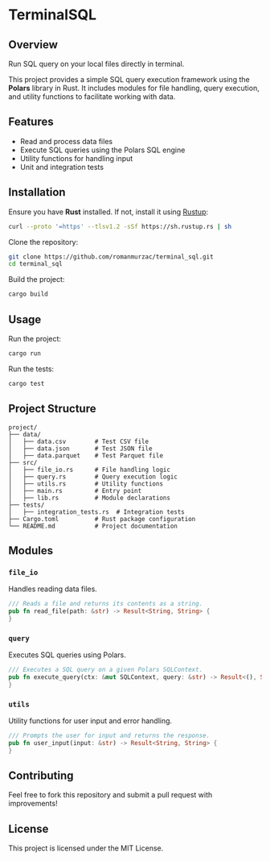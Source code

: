 # TerminalSQL

## Overview
Run SQL query on your local files directly in terminal.

This project provides a simple SQL query execution framework using the **Polars** library in Rust. It includes modules for file handling, query execution, and utility functions to facilitate working with data.

## Features
- Read and process data files
- Execute SQL queries using the Polars SQL engine
- Utility functions for handling input
- Unit and integration tests

## Installation
Ensure you have **Rust** installed. If not, install it using [Rustup](https://rustup.rs/):
```sh
curl --proto '=https' --tlsv1.2 -sSf https://sh.rustup.rs | sh
```

Clone the repository:
```sh
git clone https://github.com/romanmurzac/terminal_sql.git
cd terminal_sql
```

Build the project:
```sh
cargo build
```

## Usage
Run the project:
```sh
cargo run
```

Run the tests:
```sh
cargo test
```

## Project Structure
```
project/
├── data/
│   ├── data.csv        # Test CSV file
│   ├── data.json       # Test JSON file
│   ├── data.parquet    # Test Parquet file
├── src/
│   ├── file_io.rs      # File handling logic
│   ├── query.rs        # Query execution logic
│   ├── utils.rs        # Utility functions
│   ├── main.rs         # Entry point
│   ├── lib.rs          # Module declarations
├── tests/
│   ├── integration_tests.rs  # Integration tests
├── Cargo.toml          # Rust package configuration
└── README.md           # Project documentation
```

## Modules

### `file_io`
Handles reading data files.
```rust
/// Reads a file and returns its contents as a string.
pub fn read_file(path: &str) -> Result<String, String> {
}
```

### `query`
Executes SQL queries using Polars.
```rust
/// Executes a SQL query on a given Polars SQLContext.
pub fn execute_query(ctx: &mut SQLContext, query: &str) -> Result<(), String> {
}
```

### `utils`
Utility functions for user input and error handling.
```rust
/// Prompts the user for input and returns the response.
pub fn user_input(input: &str) -> Result<String, String> {
}
```

## Contributing
Feel free to fork this repository and submit a pull request with improvements!

## License
This project is licensed under the MIT License.

